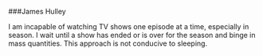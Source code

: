 ###James Hulley

I am incapable of watching TV shows one episode at a time, especially in season. I wait until a show has ended or is over for the season and binge in mass quantities. This approach is not conducive to sleeping.
